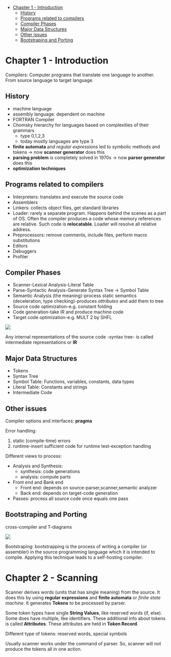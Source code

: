 <!-- START doctoc generated TOC please keep comment here to allow auto update -->
<!-- DON'T EDIT THIS SECTION, INSTEAD RE-RUN doctoc TO UPDATE -->

- [Chapter 1 - Introduction](#chapter-1---introduction)
  - [History](#history)
  - [Programs related to compilers](#programs-related-to-compilers)
  - [Compiler Phases](#compiler-phases)
  - [Major Data Structures](#major-data-structures)
  - [Other issues](#other-issues)
  - [Bootstraping and Porting](#bootstraping-and-porting)

<!-- END doctoc generated TOC please keep comment here to allow auto update -->


<!-- **************************************************************************** -->
# Chapter 1 - Introduction
Compilers: Computer programs that translate one language to another. From source language to target language.

## History

 - machine language
 - assembly language: dependent on machine
 - FORTRAN Compiler
 - Chomsky hierarchy for languages based on complexities of their grammars
 	- type 0,1,2,3
 	- today mostly languages are type 3
 - __finite automata__ and _regular expressions_ led to symbolic methods and tokens -> now __scanner generator__ does this
 - __parsing problem__ is completely solved in 1970s -> now __parser generator__ does this
 - __optimization techniques__

## Programs related to compilers

 - Interpreters: translates and execute the source code
 - Assemblers
 - Linkers: collects object files, get standard libraries
 - Loader: rarely a separate program. Happens behind the scenes as a part of OS. Often the compiler produces a code whose memory references are relative. 
   Such code is __relocatable__. Loader will resolve all relative address.
 - Preprocessors: remove comments, include files, perform macro substitutions
 - Editors
 - Debuggers
 - Profiler

## Compiler Phases

 - Scanner-Lexical Analysis-Literal Table
 - Parse-Syntactic Analysis-Generate Syntax Tree -> Symbol Table
 - Semantic Analysis (the meaning)-process static semantics (deceleration, type checking)-produces _attributes_ and add them to tree
 - Source code optimization-e.g. constant folding
 - Code generation-take IR and produce machine code
 - Target code optimization-e.g. MULT 2 by SHFL

 ![](http://jcsites.juniata.edu/faculty/rhodes/lt/images/ccover4.gif)

 Any internal representations of the source code -syntax tree- is called intermediate representations or **IR**

## Major Data Structures

 - Tokens
 - Syntax Tree
 - Symbol Table: Functions, variables, constants, data types
 - Literal Table: Constants and strings
 - Intermediate Code

## Other issues

Compiler options and interfaces: **pragma**

Error handling: 
   1. static (compile-time) errors 
   2. runtime-insert sufficient code for runtime test-exception handling

Different views to process:

  - Analysis and Synthesis: 
  	- synthesis: code generations
  	- analysis: compute parts
  - Front end and Bank end
  	- Front end: depends on source-parser,scanner,semantic analyzer
  	- Back end: depends on target-code generation
  - Passes: process all source code once equals one pass

## Bootstraping and Porting

cross-compiler and T-diagrams

![](https://upload.wikimedia.org/wikipedia/commons/1/1a/T-diagram.png)

Bootstraping: bootstrapping is the process of writing a compiler (or assembler) in the source programming language which it is intended to compile. Applying this technique leads to a self-hosting compiler.

<!-- **************************************************************************** -->

# Chapter 2 - Scanning

Scanner derives words (units that has single meaning) from the source. It does this by using **regular expressions** and **finite automata** or _finite state machine_. It generates **Tokens** to be processed by parser.

Some token types have single **String Values**, like reserved words (if, else). Some does have multiple, like identifiers. These additional info about tokens is 
called **Attributes**. These attributes are held in **Token Record**.

Different type of tokens: reserved words, special symbols

Usually scanner works under the command of parser. So, scanner will not produce the tokens all in one action.


